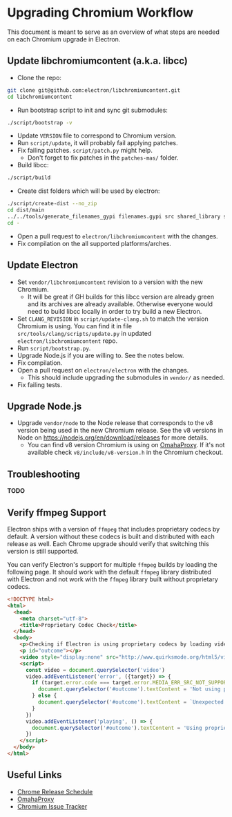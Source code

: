 # Upgrading Chromium Workflow

This document is meant to serve as an overview of what steps are needed
on each Chromium upgrade in Electron.

## Update libchromiumcontent (a.k.a. libcc)

- Clone the repo:
```sh
git clone git@github.com:electron/libchromiumcontent.git
cd libchromiumcontent
```
- Run bootstrap script to init and sync git submodules:
```sh
./script/bootstrap -v
```
- Update `VERSION` file to correspond to Chromium version.
- Run `script/update`, it will probably fail applying patches.
- Fix failing patches. `script/patch.py` might help.
  - Don't forget to fix patches in the `patches-mas/` folder.
- Build libcc:
```sh
./script/build
```
- Create dist folders which will be used by electron:
```sh
./script/create-dist --no_zip
cd dist/main
../../tools/generate_filenames_gypi filenames.gypi src shared_library static_library
cd -
```
- Open a pull request to `electron/libchromiumcontent` with the changes.
- Fix compilation on the all supported platforms/arches.

## Update Electron

- Set `vendor/libchromiumcontent` revision to a version with the new Chromium.
  - It will be great if GH builds for this libcc version are already green
    and its archives are already available. Otherwise everyone would need
    to build libcc locally in order to try build a new Electron.
- Set `CLANG_REVISION` in `script/update-clang.sh` to match the version
  Chromium is using. You can find it in file `src/tools/clang/scripts/update.py` in updated `electron/libchromiumcontent` repo.
- Run `script/bootstrap.py`.
- Upgrade Node.js if you are willing to. See the notes below.
- Fix compilation.
- Open a pull request on `electron/electron` with the changes.
  - This should include upgrading the submodules in `vendor/` as needed.
- Fix failing tests.

## Upgrade Node.js

- Upgrade `vendor/node` to the Node release that corresponds to the v8 version
  being used in the new Chromium release. See the v8 versions in Node on
  https://nodejs.org/en/download/releases for more details.
  - You can find v8 version Chromium is using on [OmahaProxy](http://omahaproxy.appspot.com).
    If it's not available check `v8/include/v8-version.h`
    in the Chromium checkout.

## Troubleshooting

**TODO**


## Verify ffmpeg Support

Electron ships with a version of `ffmpeg` that includes proprietary codecs by
default. A version without these codecs is built and distributed with each
release as well. Each Chrome upgrade should verify that switching this version is
still supported.

You can verify Electron's support for multiple `ffmpeg` builds by loading the
following page. It should work with the default `ffmpeg` library distributed
with Electron and not work with the `ffmpeg` library built without proprietary
codecs.

```html
<!DOCTYPE html>
<html>
  <head>
    <meta charset="utf-8">
    <title>Proprietary Codec Check</title>
  </head>
  <body>
    <p>Checking if Electron is using proprietary codecs by loading video from http://www.quirksmode.org/html5/videos/big_buck_bunny.mp4</p>
    <p id="outcome"></p>
    <video style="display:none" src="http://www.quirksmode.org/html5/videos/big_buck_bunny.mp4" autoplay></video>
    <script>
      const video = document.querySelector('video')
      video.addEventListener('error', ({target}) => {
        if (target.error.code === target.error.MEDIA_ERR_SRC_NOT_SUPPORTED) {
          document.querySelector('#outcome').textContent = 'Not using proprietary codecs, video emitted source not supported error event.'
        } else {
          document.querySelector('#outcome').textContent = `Unexpected error: ${target.error.code}`
        }
      })
      video.addEventListener('playing', () => {
        document.querySelector('#outcome').textContent = 'Using proprietary codecs, video started playing.'
      })
    </script>
  </body>
</html>
```

## Useful Links

- [Chrome Release Schedule](https://www.chromium.org/developers/calendar)
- [OmahaProxy](http://omahaproxy.appspot.com)
- [Chromium Issue Tracker](https://bugs.chromium.org/p/chromium)